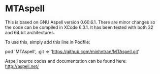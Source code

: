 # MTAspell
This is based on GNU Aspell version 0.60.6.1. There are minor changes so the code can be compiled in XCode 6.3.1. It has been tested with both 32 and 64 bit architectures.

To use this, simply add this line in Podfile:

pod 'MTAspell', :git => 'https://github.com/minhntran/MTAspell.git'

Aspell source codes and documentation can be found here: http://aspell.net/

